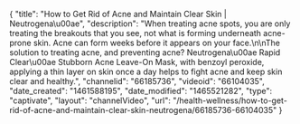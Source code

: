 {
    "title": "How to Get Rid of Acne and Maintain Clear Skin | Neutrogena\u00ae",
    "description": "When treating acne spots, you are only treating the breakouts that you see, not what is forming underneath acne-prone skin. Acne can form weeks before it appears on your face.\n\nThe solution to treating acne, and preventing acne? Neutrogena\u00ae Rapid Clear\u00ae Stubborn Acne Leave-On Mask, with benzoyl peroxide, applying a thin layer on skin once a day helps to fight acne and keep skin clear and healthy.",
    "channelid": "66185736",
    "videoid": "66104035",
    "date_created": "1461588195",
    "date_modified": "1465521282",
    "type": "captivate",
    "layout": "channelVideo",
    "url": "\/health-wellness\/how-to-get-rid-of-acne-and-maintain-clear-skin-neutrogena\/66185736-66104035"
}